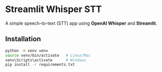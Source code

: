 # Streamlit Whisper STT

A simple speech-to-text (STT) app using **OpenAI Whisper** and **Streamlit**. 
## Installation

```bash
python -m venv venv
source venv/bin/activate   # Linux/Mac
venv\Scripts\activate      # Windows
pip install -r requirements.txt
